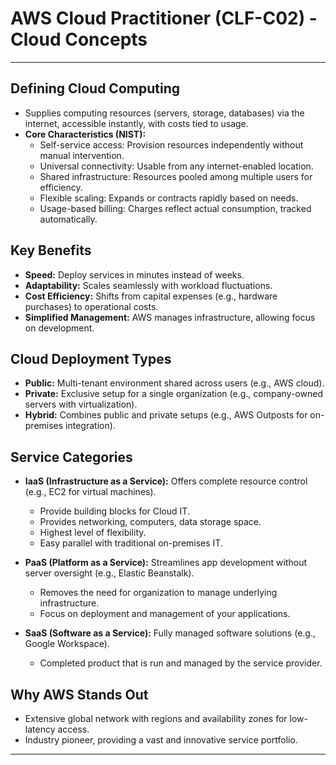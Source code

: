# AWS Cloud Practitioner (CLF-C02) - Cloud Concepts

---

## Defining Cloud Computing
- Supplies computing resources (servers, storage, databases) via the internet, accessible instantly, with costs tied to usage.
- **Core Characteristics (NIST):**
  - Self-service access: Provision resources independently without manual intervention.
  - Universal connectivity: Usable from any internet-enabled location.
  - Shared infrastructure: Resources pooled among multiple users for efficiency.
  - Flexible scaling: Expands or contracts rapidly based on needs.
  - Usage-based billing: Charges reflect actual consumption, tracked automatically.

## Key Benefits
- **Speed:** Deploy services in minutes instead of weeks.
- **Adaptability:** Scales seamlessly with workload fluctuations.
- **Cost Efficiency:** Shifts from capital expenses (e.g., hardware purchases) to operational costs.
- **Simplified Management:** AWS manages infrastructure, allowing focus on development.

## Cloud Deployment Types
- **Public:** Multi-tenant environment shared across users (e.g., AWS cloud).
- **Private:** Exclusive setup for a single organization (e.g., company-owned servers with virtualization).
- **Hybrid:** Combines public and private setups (e.g., AWS Outposts for on-premises integration).

## Service Categories
- **IaaS (Infrastructure as a Service):** Offers complete resource control (e.g., EC2 for virtual machines).
  - Provide building blocks for Cloud IT.
  - Provides networking, computers, data storage space.
  - Highest level of flexibility.
  - Easy parallel with traditional on-premises IT.

- **PaaS (Platform as a Service):** Streamlines app development without server oversight (e.g., Elastic Beanstalk).
  - Removes the need for organization to manage underlying infrastructure.
  - Focus on deployment and management of your applications.
 
- **SaaS (Software as a Service):** Fully managed software solutions (e.g., Google Workspace).
  - Completed product that is run and managed by the service provider.

## Why AWS Stands Out
- Extensive global network with regions and availability zones for low-latency access.
- Industry pioneer, providing a vast and innovative service portfolio.

---
